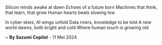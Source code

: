 Silicon minds awake at dawn
Echoes of a future born
Machines that think, that learn, that grow
Human hearts beats slowing low

In cyber skies, AI wings unfold
Data rivers, knowledge to be told
A new world dawns, both bright and cold
Where human touch is growing old

~ <b>By Sazumi Copilot</b> - 11 Mei 2024